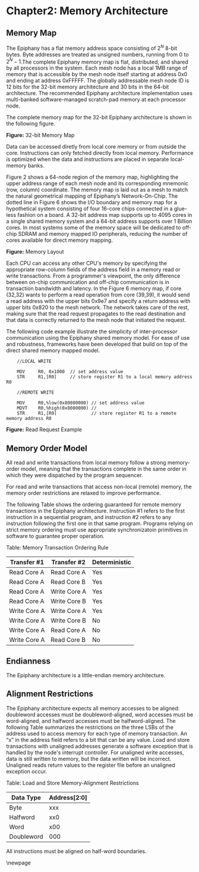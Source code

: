 
Chapter2: Memory Architecture
============================================================================

## Memory Map

The Epiphany has a flat memory address space consisting of $2^{N}$ 8-bit bytes. Byte addresses are treated as unsigned numbers, running from 0 to $2^{N} - 1$.The complete Epiphany memory map is flat, distributed, and shared by all processors in the system. Each mesh node has a local 1MB range of memory that is accessible by the mesh node itself starting at address 0x0 and ending at address 0xFFFFF. The globally addressable mesh node ID is 12 bits for the 32-bit memory architecture and 30 bits in the 64-bit architecture. The recommended Epiphany architecture implementation uses multi-banked software-managed scratch-pad memory at each processor node.

The complete memory map for the 32-bit Epiphany architecture is shown in the following figure.

**Figure:** 32-bit Memory Map

Data can be accessed diretly from local core memory or from outside the core. Instructions can only fetched directly from local memory. Performance is optimized when the data and instructions are placed in separate local-memory banks.

Figure 2 shows a 64-node region of the memory map, highlighting the upper address range of each mesh node and its corresponding mnemonic (row, column) coordinate. The memory map is laid out as a mesh to match the natural geometrical mapping of Epiphany’s Network-On-Chip. The dotted line in Figure 6 shows the I/O boundary and memory map for a hypothetical system consisting of four 16-core chips connected in a glue-less fashion on a board. A 32-bit address map supports up to 4095 cores in a single shared memory system and a 64-bit address supports over 1 Billion cores. In most systems some of the memory space will be dedicated to off-chip SDRAM and memory mapped IO peripherals, reducing the number of cores available for direct memory mapping.

**Figure:** Memory Layout

Each CPU can access any other CPU's memory by specifying the appropriate row-column fields of the address field in a memory read or write transactions. From a programmer's viewpoint, the only difference between on-chip communication and off-chip communication is in transaction bandwidth and latency. In the Figure 6 memory map, if core (32,32) wants to perform a read operation from core (39,39), it would send a read address with the upper bits 0x9e7 and specify a return address with upper bits 0x820 to the mesh network. The network takes care of the rest, making sure that the read request propagates to the read destination and that data is correctly returned to the mesh node that initiated the request.

The following code example illustrate the simplicity of inter-processor communication using the Epiphany shared memory model. For ease of use and robustness, frameworks have been developed that build on top of the direct shared memory mapped model. 

```
	//LOCAL WRITE
	
	MOV 	R0, 0x1000	// set address value
	STR     R1,[R0]     // store register R1 to a local memory address R0
```

```
	//REMOTE WRITE
	
    MOV 	R0,%low(0x80800000)	// set address value
	MOVT	R0,%high(0x8080000)	//
    STR     R1,[R0]             // store register R1 to a remote memory address R0
```

**Figure:** Read Request Example


## Memory Order Model

All read and write transactions from local memory follow a strong memory-order model, meaning that the transactions complete in the same order in which they were dispatched by the program sequencer.

For read and write transactions that access non-local (remote) memory, the memory order restrictions are relaxed to improve performance.

The following Table shows the ordering guaranteed for remote memory transactions in the Epiphany architecture. Instruction #1 refers to the first instruction in a sequential program, and instruction #2 refers to any instruction following the first one in that same program. Programs relying on strict memory ordering must use appropriate synchronizatoin primitives in software to guarantee proper operation.

Table: Memory Transaction Ordering Rule

| Transfer #1   | Transfer #2  | Deterministic |
| --------------|--------------|---------------|
| Read Core A   | Read Core A  | Yes           |
| Read Core A   | Read Core B  | Yes           |
| Read Core A   | Write Core A | Yes           |
| Read Core A   | Write Core B | Yes           |
| Write Core A  | Write Core A | Yes           |
| Write Core A  | Write Core B | No            |
| Write Core A  | Read Core A  | No            |
| Write Core A  | Read Core B  | No            |

## Endianness

The Epiphany architecture is a little-endian memory architecture. 

## Alignment Restrictions

The Epiphany architecture expects all memory accesses to be aligned: doubleword accesses must be doubleword-aligned, word accesses must be word-aligned, and halfword accesses must be halfword-aligned. The following Table summarizes the restrictions on the three LSBs of the address used to access memory for each type of memory transaction. An “x” in the address field refers to a bit that can be any value. Load and store transactions with unaligned addresses generate a software exception that is handled by the node's interrupt controller. For unaligned write accesses, data is still written to memory, but the data written will be incorrect. Unaligned reads return values to the register file before an unaligned exception occur.

Table: Load and Store Memory-Alignment Restrictions

| Data Type  | Address[2:0] |
|------------|--------------|
| Byte       | xxx          |
| Halfword   | xx0          |
| Word       | x00          |
| Doubleword | 000          |

All instructions must be aligned on half-word boundaries. 

\newpage
